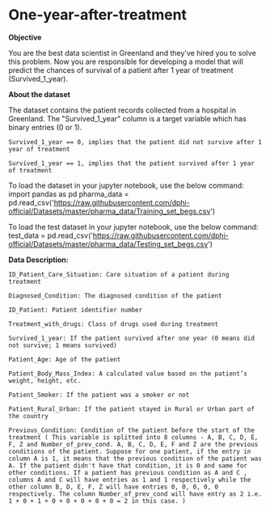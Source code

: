 # One-year-after-treatment

**Objective**

You are the best data scientist in Greenland and they've hired you to solve this problem. Now you are responsible for developing a model that will predict the chances of survival of a patient after 1 year of treatment (Survived_1_year).

**About the dataset**

The dataset contains the patient records collected from a hospital in Greenland. The "Survived_1_year" column is a target variable which has binary entries (0 or 1).

    Survived_1_year == 0, implies that the patient did not survive after 1 year of treatment

    Survived_1_year == 1, implies that the patient survived after 1 year of treatment

To load the dataset in your jupyter notebook, use the below command:
import pandas as pd
pharma_data = pd.read_csv('https://raw.githubusercontent.com/dphi-official/Datasets/master/pharma_data/Training_set_begs.csv')

To load the test dataset in your jupyter notebook, use the below command:
test_data = pd.read_csv('https://raw.githubusercontent.com/dphi-official/Datasets/master/pharma_data/Testing_set_begs.csv')

**Data Description:**

    ID_Patient_Care_Situation: Care situation of a patient during treatment

    Diagnosed_Condition: The diagnosed condition of the patient

    ID_Patient: Patient identifier number

    Treatment_with_drugs: Class of drugs used during treatment

    Survived_1_year: If the patient survived after one year (0 means did not survive; 1 means survived)

    Patient_Age: Age of the patient

    Patient_Body_Mass_Index: A calculated value based on the patient’s weight, height, etc.

    Patient_Smoker: If the patient was a smoker or not

    Patient_Rural_Urban: If the patient stayed in Rural or Urban part of the country

    Previous_Condition: Condition of the patient before the start of the treatment ( This variable is splitted into 8 columns - A, B, C, D, E, F, Z and Number_of_prev_cond. A, B, C, D, E, F and Z are the previous conditions of the patient. Suppose for one patient, if the entry in column A is 1, it means that the previous condition of the patient was A. If the patient didn't have that condition, it is 0 and same for other conditions. If a patient has previous condition as A and C , columns A and C will have entries as 1 and 1 respectively while the other column B, D, E, F, Z will have entries 0, 0, 0, 0, 0 respectively. The column Number_of_prev_cond will have entry as 2 i.e. 1 + 0 + 1 + 0 + 0 + 0 + 0 + 0 = 2 in this case. )
